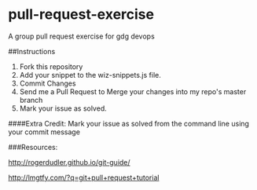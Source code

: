 pull-request-exercise
=====================

A group pull request exercise for gdg devops

##Instructions

1.  Fork this repository
2.  Add your snippet to the wiz-snippets.js file.
3.  Commit Changes
4.  Send me a Pull Request to Merge your changes into my repo's master branch
5.  Mark your issue as solved.

####Extra Credit:  Mark your issue as solved from the command line using your commit message

###Resources:

http://rogerdudler.github.io/git-guide/

http://lmgtfy.com/?q=git+pull+request+tutorial

